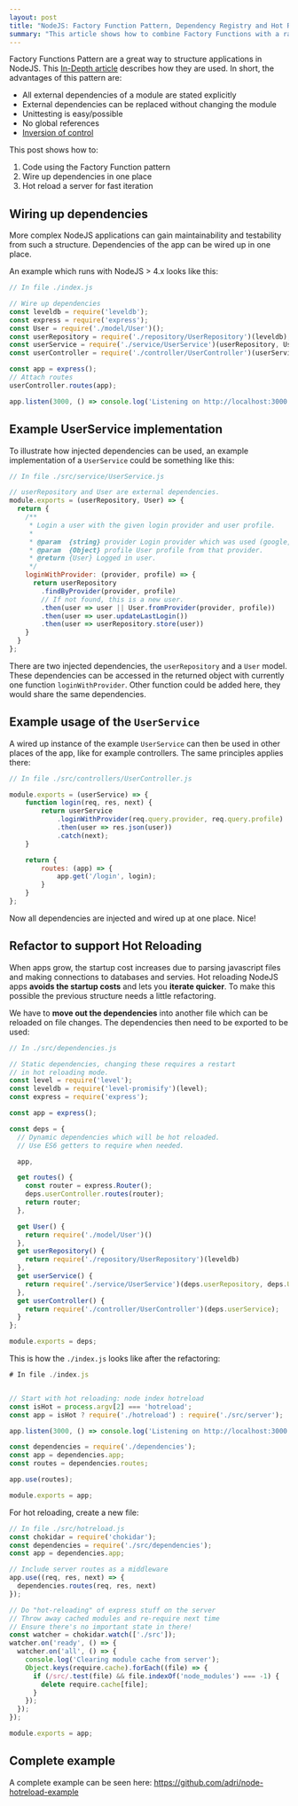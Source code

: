 ```yaml
---
layout: post
title: "NodeJS: Factory Function Pattern, Dependency Registry and Hot Reloading"
summary: "This article shows how to combine Factory Functions with a rapid feedback loop using hot reloading." 
---
```


Factory Functions Pattern are a great way to structure applications in NodeJS. This [In-Depth article](https://medium.com/@pyrolistical/factory-functions-pattern-in-depth-356d14801c91#.3193wonrd) describes how they are used. In short, the advantages of this pattern are:

 * All external dependencies of a module are stated explicitly
 * External dependencies can be replaced without changing the module 
 * Unittesting is easy/possible
 * No global references
 * [Inversion of control](https://en.wikipedia.org/wiki/Inversion_of_control)

This post shows how to:

 1. Code using the Factory Function pattern
 2. Wire up dependencies in one place
 3. Hot reload a server for fast iteration

## Wiring up dependencies

More complex NodeJS applications can gain maintainability and testability from such a structure.
Dependencies of the app can be wired up in one place. 

An example which runs with NodeJS > 4.x looks like this:

```js 
// In file ./index.js

// Wire up dependencies
const leveldb = require('leveldb');
const express = require('express');
const User = require('./model/User')();
const userRepository = require('./repository/UserRepository')(leveldb);
const userService = require('./service/UserService')(userRepository, User);
const userController = require('./controller/UserController')(userService);

const app = express();
// Attach routes
userController.routes(app);

app.listen(3000, () => console.log('Listening on http://localhost:3000'));
```

## Example UserService implementation

To illustrate how injected dependencies can be used, an example implementation of a `UserService` could be something like this:

```js
// In file ./src/service/UserService.js

// userRepository and User are external dependencies.
module.exports = (userRepository, User) => {
  return {
    /**
     * Login a user with the given login provider and user profile.
     *
     * @param  {string} provider Login provider which was used (google, facebook, ...)
     * @param  {Object} profile User profile from that provider.
     * @return {User} Logged in user.
     */
    loginWithProvider: (provider, profile) => {
      return userRepository
        .findByProvider(provider, profile)
        // If not found, this is a new user.
        .then(user => user || User.fromProvider(provider, profile))
        .then(user => user.updateLastLogin())
        .then(user => userRepository.store(user))
    }
  }
};
```

There are two injected dependencies, the `userRepository` and a `User` model. These dependencies can be accessed in the returned object with currently one function `loginWithProvider`. Other function could be added here, they would share the same dependencies. 

## Example usage of the `UserService`

A wired up instance of the example `UserService` can then be used in other places of the app, like for example
controllers. The same principles applies there:

```js
// In file ./src/controllers/UserController.js

module.exports = (userService) => {
    function login(req, res, next) {
        return userService
            .loginWithProvider(req.query.provider, req.query.profile)
            .then(user => res.json(user))
            .catch(next);
    }

    return {
        routes: (app) => {
            app.get('/login', login);
        }
    }
};
```

Now all dependencies are injected and wired up at one place. Nice!

## Refactor to support Hot Reloading

When apps grow, the startup cost increases due to parsing javascript files
and making connections to databases and servies. Hot reloading NodeJS apps **avoids the startup costs** and 
lets you **iterate quicker**. To make this possible the previous structure needs a little refactoring.

We have to **move out the dependencies** into another file which can be reloaded on file changes.
The dependencies then need to be exported to be used:

```js
// In ./src/dependencies.js

// Static dependencies, changing these requires a restart
// in hot reloading mode.
const level = require('level');
const leveldb = require('level-promisify')(level);
const express = require('express');

const app = express();

const deps = {
  // Dynamic dependencies which will be hot reloaded.
  // Use ES6 getters to require when needed.

  app,

  get routes() {
    const router = express.Router();
    deps.userController.routes(router);
    return router;
  },

  get User() {
    return require('./model/User')()
  },
  get userRepository() {
    return require('./repository/UserRepository')(leveldb)
  },
  get userService() {
    return require('./service/UserService')(deps.userRepository, deps.User);
  },
  get userController() {
    return require('./controller/UserController')(deps.userService);
  }
};

module.exports = deps;
```

This is how the `./index.js` looks like after the refactoring:

```js
# In file ./index.js


// Start with hot reloading: node index hotreload
const isHot = process.argv[2] === 'hotreload';
const app = isHot ? require('./hotreload') : require('./src/server');

app.listen(3000, () => console.log('Listening on http://localhost:3000'));
```

```js
const dependencies = require('./dependencies');
const app = dependencies.app;
const routes = dependencies.routes;

app.use(routes);

module.exports = app;
```

For hot reloading, create a new file:

```js
// In file ./src/hotreload.js
const chokidar = require('chokidar');
const dependencies = require('./src/dependencies');
const app = dependencies.app;

// Include server routes as a middleware
app.use((req, res, next) => {
  dependencies.routes(req, res, next)
});

// Do "hot-reloading" of express stuff on the server
// Throw away cached modules and re-require next time
// Ensure there's no important state in there!
const watcher = chokidar.watch(['./src']);
watcher.on('ready', () => {
  watcher.on('all', () => {
    console.log('Clearing module cache from server');
    Object.keys(require.cache).forEach((file) => {
      if (/src/.test(file) && file.indexOf('node_modules') === -1) {
        delete require.cache[file];
      }
    });
  });
});

module.exports = app;
```

## Complete example

A complete example can be seen here: https://github.com/adri/node-hotreload-example

